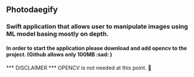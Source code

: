 ## Photodaegify

### Swift application that allows user to manipulate images using ML model basing mostly on depth.

#### In order to start the application please download and add opencv to the project. (Github allows only 100MB :sad: )
*** DISCLAIMER ***
OPENCV is not needed at this point. 🎃
